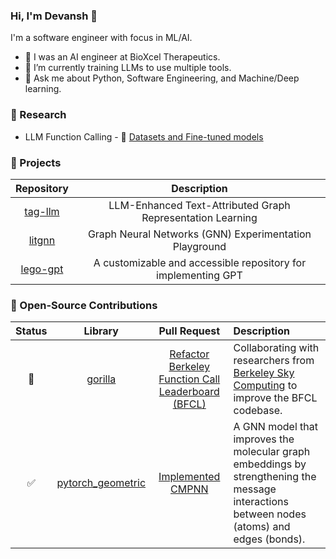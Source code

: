 ### Hi, I'm Devansh 👋

I'm a software engineer with focus in ML/AI.

- 🔭 I was an AI engineer at BioXcel Therapeutics.
- 🌱 I’m currently training LLMs to use multiple tools.
- 💬 Ask me about Python, Software Engineering, and Machine/Deep learning.

<!--
**devanshamin/devanshamin** is a ✨ _special_ ✨ repository because its `README.md` (this file) appears on your GitHub profile.

Here are some ideas to get you started:

- 👯 I’m looking to collaborate on ...
- 🤔 I’m looking for help with ...

- 📫 How to reach me: ...
- 😄 Pronouns: ...
- ⚡ Fun fact: ...
-->

### 🔎 Research

* LLM Function Calling - 🤗 [Datasets and Fine-tuned models](https://huggingface.co/collections/devanshamin/tool-use-6681cb9401c30ad93e8bbb88)

### 💼 Projects

| Repository | Description |
|:-:|:-:|
| [tag-llm](https://github.com/devanshamin/tag-llm) | LLM-Enhanced Text-Attributed Graph Representation Learning |
| [litgnn](https://github.com/devanshamin/litgnn) | Graph Neural Networks (GNN) Experimentation Playground |
| [lego-gpt](https://github.com/devanshamin/lego-gpt) | A customizable and accessible repository for implementing GPT |

### 🚀 Open-Source Contributions

| Status | Library | Pull Request | Description |
|:-:|:-:|:-:|:-|
| 🚧 | [gorilla](https://github.com/ShishirPatil/gorilla) | [Refactor Berkeley Function Call Leaderboard (BFCL)](https://github.com/ShishirPatil/gorilla/pull/510) | Collaborating with researchers from [Berkeley Sky Computing](https://sky.cs.berkeley.edu/) to improve the BFCL codebase. |
| ✅ | [pytorch_geometric](https://github.com/pyg-team/pytorch_geometric) | [Implemented CMPNN](https://github.com/pyg-team/pytorch_geometric/pull/9223) | A GNN model that improves the molecular graph embeddings by strengthening the message interactions between nodes (atoms) and edges (bonds). |

